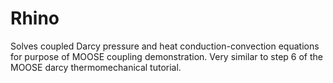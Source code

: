 Rhino
=====

Solves coupled Darcy pressure and heat conduction-convection equations for
purpose of MOOSE coupling demonstration. Very similar to step 6 of the MOOSE
darcy thermomechanical tutorial.
